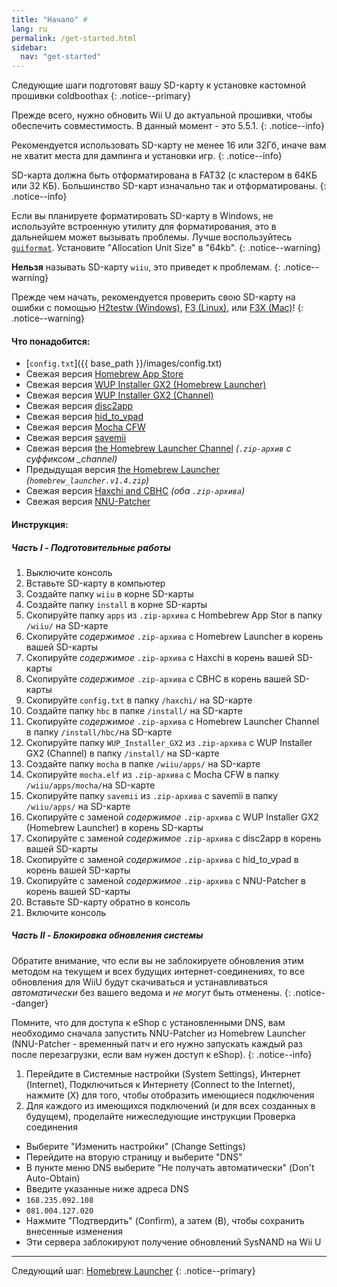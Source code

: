 ```yaml
---
title: "Начало" #
lang: ru
permalink: /get-started.html
sidebar:
  nav: "get-started"
---
```


Следующие шаги подготовят вашу SD-карту к установке кастомной прошивки coldboothax
{: .notice--primary}

Прежде всего, нужно обновить Wii U до актуальной прошивки, чтобы обеспечить совместимость. В данный момент - это 5.5.1.
{: .notice--info}

Рекомендуется использовать SD-карту не менее 16 или 32Гб, иначе вам не хватит места для дампинга и установки игр.
{: .notice--info}

SD-карта должна быть отформатирована в FAT32 (с кластером в 64КБ или 32 КБ). Большинство SD-карт изначально так и отформатированы.
{: .notice--info}

Если вы планируете форматировать SD-карту в Windows, не используйте встроенную утилиту для форматирования, это в дальнейшем может вызывать проблемы. Лучше воспользуйтесь [`guiformat`](http://www.ridgecrop.demon.co.uk/index.htm?guiformat.htm). Установите "Allocation Unit Size" в "64kb".
{: .notice--warning}

**Нельзя** называть SD-карту `wiiu`, это приведет к проблемам.
{: .notice--warning}

Прежде чем начать, рекомендуется проверить свою SD-карту на ошибки с помощью [H2testw (Windows)](h2testw-windows), [F3 (Linux)](f3-linux), или [F3X (Mac)](f3x-mac)!
{: .notice--warning}

#### <a name="what_need" />Что понадобится:

* [`config.txt`]({{ base_path }}/images/config.txt)
* Свежая версия [Homebrew App Store](https://github.com/vgmoose/hbas/releases/latest)
* Свежая версия [WUP Installer GX2 (Homebrew Launcher)](http://wiiubru.com/appstore/zips/wup_installer_gx2.zip)
* Свежая версия [WUP Installer GX2 (Channel)](http://www.wiiubru.com/appstore/chan_zips/wup_installer_gx2.zip)
* Свежая версия [disc2app](https://github.com/koolkdev/disc2app/releases/latest)
* Свежая версия [hid\_to\_vpad](https://github.com/Maschell/hid_to_vpad/releases/latest)
* Свежая версия [Mocha CFW](https://github.com/dimok789/mocha/releases/latest)
* Свежая версия [savemii](https://github.com/Ryuzaki-MrL/savemii/releases/latest)
* Свежая версия [the Homebrew Launcher Channel](https://github.com/dimok789/homebrew_launcher/releases/latest) *(`.zip-архив` с суффиксом _channel)*
* Предыдущая версия [the Homebrew Launcher](https://github.com/dimok789/homebrew_launcher/releases/tag/1.4) *(`homebrew_launcher.v1.4.zip`)*
* Свежая версия [Haxchi and CBHC](https://github.com/FIX94/haxchi/releases/latest) *(оба `.zip-архива`)*
* Свежая версия [NNU-Patcher](https://wiiubru.com/appstore/zips/nnupatcher.zip)

#### <a name="instructions" />Инструкция:

##### <a name="part1" />Часть I - Подготовительные работы

1. Выключите консоль
1. Вставьте SD-карту в компьютер
1. Создайте папку `wiiu` в корне SD-карты
1. Создайте папку `install` в корне SD-карты
1. Скопируйте папку `apps` из `.zip-архива` с Hombebrew App Stor в папку `/wiiu/` на SD-карте
1. Скопируйте _содержимое_ `.zip-архива` с Homebrew Launcher в корень вашей SD-карты
1. Скопируйте _содержимое_ `.zip-архива` с Haxchi в корень вашей SD-карты
1. Скопируйте _содержимое_ `.zip-архива` с CBHC в корень вашей SD-карты
1. Скопируйте `config.txt` в папку `/haxchi/` на SD-карте
1. Создайте папку `hbc` в папке `/install/` на SD-карте
1. Скопируйте _содержимое_ `.zip-архива` с Homebrew Launcher Channel в папку `/install/hbc/`на SD-карте
1. Скопируйте папку `WUP_Installer_GX2` из `.zip-архива` с WUP Installer GX2 (Channel) в папку `/install/` на SD-карте
1. Создайте папку `mocha` в папке `/wiiu/apps/` на SD-карте
1. Скопируйте `mocha.elf` из `.zip-архива` с Mocha CFW в папку `/wiiu/apps/mocha/`на SD-карте
1. Скопируйте папку `savemii` из `.zip-архива` с savemii в папку `/wiiu/apps/` на SD-карте
1. Скопируйте с заменой _содержимое_ `.zip-архива` с WUP Installer GX2 (Homebrew Launcher) в корень SD-карты
1. Скопируйте с заменой _содержимое_ `.zip-архива` с disc2app в корень вашей SD-карты
1. Скопируйте с заменой _содержимое_ `.zip-архива` с hid\_to\_vpad в корень вашей SD-карты
1. Скопируйте с заменой _содержимое_ `.zip-архива` с NNU-Patcher в корень вашей SD-карты
1. Вставьте SD-карту обратно в консоль
1. Включите консоль

##### <a name="part2" />Часть II - Блокировка обновления системы

Обратите внимание, что если вы не заблокируете обновления этим методом на текущем и всех будущих интернет-соединениях, то все обновления для WiiU будут скачиваться и устанавливаться *автоматически* без вашего ведома и *не могут* быть отменены. 
{: .notice--danger}

Помните, что для доступа к eShop с установленными DNS, вам необходимо сначала запустить NNU-Patcher из Homebrew Launcher (NNU-Patcher - временный патч и его нужно запускать каждый раз после перезагрузки, если вам нужен доступ к eShop).
{: .notice--info}

1. Перейдите в Системные настройки (System Settings), Интернет (Internet), Подключиться к Интернету (Connect to the Internet), нажмите (X) для того, чтобы отобразить имеющиеся подключения
1. Для каждого из имеющихся подключений (и для всех созданных в будущем), проделайте нижеследующие инструкции
  Проверка соединения
  + Выберите "Изменить настройки" (Change Settings)
  + Перейдите на вторую страницу и выберите "DNS"
  + В пункте меню DNS выберите "Не получать автоматически" (Don't Auto-Obtain)
  + Введите указанные ниже адреса DNS
  + `168.235.092.108`
  + `081.004.127.020`
  + Нажмите "Подтвердить" (Confirm), а затем (B), чтобы сохранить внесенные изменения
  + Эти сервера заблокируют получение обновлений SysNAND на Wii U

___

Следующий шаг: [Homebrew Launcher](homebrew-launcher)
{: .notice--primary}
